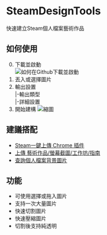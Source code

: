 # SteamDesignTools
快速建立Steam個人檔案藝術作品  

## 如何使用
0. 下載並啟動  
![如何在Github下載並啟動](https://i.imgur.com/JUndWFn.gif)  
1. 丟入或選擇圖片
2. 輸出設置  
  |-輸出類型  
  |-詳細設置  
3. 開始建構
![縮圖](https://i.imgur.com/QbqeH11.gif)  

## 建議搭配
 - [Steam一鍵上傳 Chrome 插件](https://chrome.google.com/webstore/detail/steam-profile-assistant/mjmabgdoainclinjecbkdancpamdiaih)  
 - [上傳 藝術作品/螢幕截圖/工作坊/指南](https://steamcommunity.com/sharedfiles/filedetails/?id=1880720456)  
 - [查詢個人檔案背景圖片](https://steam.design)  
 
## 功能
 - 可使用選擇或拖入圖片
 - 支持一次大量圖片
 - 快速切割圖片  
 - 快速壓縮圖片
 - 切割後支持純透明  
